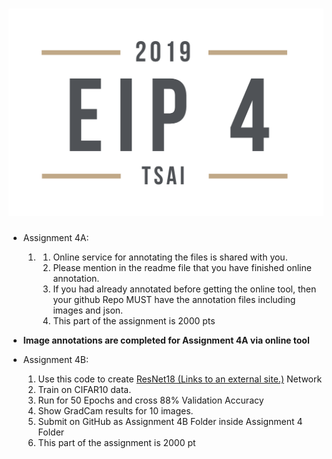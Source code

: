 # ![LOGO](images/EIP4-2.png)



- Assignment 4A:
  
  1. 1. Online service for annotating the files is shared with you. 
     2. Please mention in the readme file that you have finished online annotation. 
     3. If you had already annotated before getting the online tool, then your github Repo MUST have the annotation files including images and json. 
     4. This part of the assignment is 2000 pts
- **Image annotations are completed for Assignment 4A via online tool**
  
- Assignment 4B:
  
  1. Use this code to create [ResNet18 (Links to an external site.)](https://keras.io/examples/cifar10_resnet/) Network 
  2. Train on CIFAR10 data. 
  3. Run for 50 Epochs and cross 88% Validation Accuracy
  4. Show GradCam results for 10 images. 
  5. Submit on GitHub as Assignment 4B Folder inside Assignment 4 Folder
  6. This part of the assignment is 2000 pt
